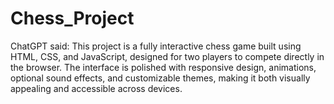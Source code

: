 # Chess_Project
ChatGPT said:  This project is a fully interactive chess game built using HTML, CSS, and JavaScript, designed for two players to compete directly in the browser. The interface is polished with responsive design, animations, optional sound effects, and customizable themes, making it both visually appealing and accessible across devices.
